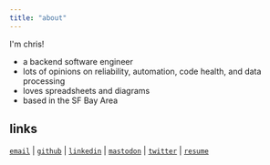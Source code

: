 ```yaml
---
title: "about"
---
```


I'm chris!

- a backend software engineer
- lots of opinions on reliability, automation, code health, and data processing
- loves spreadsheets and diagrams
- based in the SF Bay Area

## links

[`email`](mailto:chris.yx.lee@gmail.com) | [`github`](https://www.github.com/chrisyxlee) | [`linkedin`](https://www.linkedin.com/in/chrisyxlee) | [`mastodon`](https://hachyderm.io/@chrisyxlee) | [`twitter`](https://www.twitter.com/chrisyxlee) | [`resume`](/chrisyxlee_resume.pdf)
